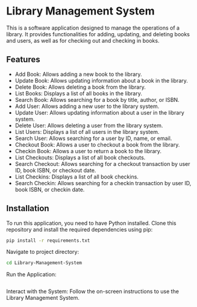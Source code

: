 # Library Management System

This is a software application designed to manage the operations of a library. It provides functionalities for adding, updating, and deleting books and users, as well as for checking out and checking in books.

## Features

- Add Book: Allows adding a new book to the library.
- Update Book: Allows updating information about a book in the library.
- Delete Book: Allows deleting a book from the library.
- List Books: Displays a list of all books in the library.
- Search Book: Allows searching for a book by title, author, or ISBN.
- Add User: Allows adding a new user to the library system.
- Update User: Allows updating information about a user in the library system.
- Delete User: Allows deleting a user from the library system.
- List Users: Displays a list of all users in the library system.
- Search User: Allows searching for a user by ID, name, or email.
- Checkout Book: Allows a user to checkout a book from the library.
- Checkin Book: Allows a user to return a book to the library.
- List Checkouts: Displays a list of all book checkouts.
- Search Checkout: Allows searching for a checkout transaction by user ID, book ISBN, or checkout date.
- List Checkins: Displays a list of all book checkins.
- Search Checkin: Allows searching for a checkin transaction by user ID, book ISBN, or checkin date.

## Installation

To run this application, you need to have Python installed. Clone this repository and install the required dependencies using pip:

```bash
pip install -r requirements.txt
```
Navigate to project directory:
```bash
cd Library-Management-System
```
Run the Application:
```python main.py
```
Interact with the System:
Follow the on-screen instructions to use the Library Management System.
